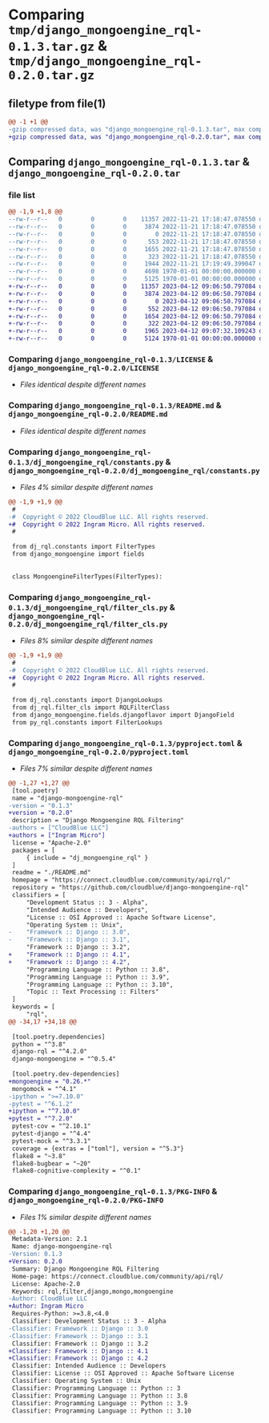 # Comparing `tmp/django_mongoengine_rql-0.1.3.tar.gz` & `tmp/django_mongoengine_rql-0.2.0.tar.gz`

## filetype from file(1)

```diff
@@ -1 +1 @@
-gzip compressed data, was "django_mongoengine_rql-0.1.3.tar", max compression
+gzip compressed data, was "django_mongoengine_rql-0.2.0.tar", max compression
```

## Comparing `django_mongoengine_rql-0.1.3.tar` & `django_mongoengine_rql-0.2.0.tar`

### file list

```diff
@@ -1,9 +1,8 @@
--rw-r--r--   0        0        0    11357 2022-11-21 17:18:47.078550 django_mongoengine_rql-0.1.3/LICENSE
--rw-r--r--   0        0        0     3874 2022-11-21 17:18:47.078550 django_mongoengine_rql-0.1.3/README.md
--rw-r--r--   0        0        0        0 2022-11-21 17:18:47.078550 django_mongoengine_rql-0.1.3/dj_mongoengine_rql/__init__.py
--rw-r--r--   0        0        0      553 2022-11-21 17:18:47.078550 django_mongoengine_rql-0.1.3/dj_mongoengine_rql/constants.py
--rw-r--r--   0        0        0     1655 2022-11-21 17:18:47.078550 django_mongoengine_rql-0.1.3/dj_mongoengine_rql/filter_cls.py
--rw-r--r--   0        0        0      323 2022-11-21 17:18:47.078550 django_mongoengine_rql-0.1.3/dj_mongoengine_rql/q.py
--rw-r--r--   0        0        0     1944 2022-11-21 17:19:49.399047 django_mongoengine_rql-0.1.3/pyproject.toml
--rw-r--r--   0        0        0     4698 1970-01-01 00:00:00.000000 django_mongoengine_rql-0.1.3/setup.py
--rw-r--r--   0        0        0     5125 1970-01-01 00:00:00.000000 django_mongoengine_rql-0.1.3/PKG-INFO
+-rw-r--r--   0        0        0    11357 2023-04-12 09:06:50.797084 django_mongoengine_rql-0.2.0/LICENSE
+-rw-r--r--   0        0        0     3874 2023-04-12 09:06:50.797084 django_mongoengine_rql-0.2.0/README.md
+-rw-r--r--   0        0        0        0 2023-04-12 09:06:50.797084 django_mongoengine_rql-0.2.0/dj_mongoengine_rql/__init__.py
+-rw-r--r--   0        0        0      552 2023-04-12 09:06:50.797084 django_mongoengine_rql-0.2.0/dj_mongoengine_rql/constants.py
+-rw-r--r--   0        0        0     1654 2023-04-12 09:06:50.797084 django_mongoengine_rql-0.2.0/dj_mongoengine_rql/filter_cls.py
+-rw-r--r--   0        0        0      322 2023-04-12 09:06:50.797084 django_mongoengine_rql-0.2.0/dj_mongoengine_rql/q.py
+-rw-r--r--   0        0        0     1965 2023-04-12 09:07:32.109243 django_mongoengine_rql-0.2.0/pyproject.toml
+-rw-r--r--   0        0        0     5124 1970-01-01 00:00:00.000000 django_mongoengine_rql-0.2.0/PKG-INFO
```

### Comparing `django_mongoengine_rql-0.1.3/LICENSE` & `django_mongoengine_rql-0.2.0/LICENSE`

 * *Files identical despite different names*

### Comparing `django_mongoengine_rql-0.1.3/README.md` & `django_mongoengine_rql-0.2.0/README.md`

 * *Files identical despite different names*

### Comparing `django_mongoengine_rql-0.1.3/dj_mongoengine_rql/constants.py` & `django_mongoengine_rql-0.2.0/dj_mongoengine_rql/constants.py`

 * *Files 4% similar despite different names*

```diff
@@ -1,9 +1,9 @@
 #
-#  Copyright © 2022 CloudBlue LLC. All rights reserved.
+#  Copyright © 2022 Ingram Micro. All rights reserved.
 #
 
 from dj_rql.constants import FilterTypes
 from django_mongoengine import fields
 
 
 class MongoengineFilterTypes(FilterTypes):
```

### Comparing `django_mongoengine_rql-0.1.3/dj_mongoengine_rql/filter_cls.py` & `django_mongoengine_rql-0.2.0/dj_mongoengine_rql/filter_cls.py`

 * *Files 8% similar despite different names*

```diff
@@ -1,9 +1,9 @@
 #
-#  Copyright © 2022 CloudBlue LLC. All rights reserved.
+#  Copyright © 2022 Ingram Micro. All rights reserved.
 #
 
 from dj_rql.constants import DjangoLookups
 from dj_rql.filter_cls import RQLFilterClass
 from django_mongoengine.fields.djangoflavor import DjangoField
 from py_rql.constants import FilterLookups
```

### Comparing `django_mongoengine_rql-0.1.3/pyproject.toml` & `django_mongoengine_rql-0.2.0/pyproject.toml`

 * *Files 7% similar despite different names*

```diff
@@ -1,27 +1,27 @@
 [tool.poetry]
 name = "django-mongoengine-rql"
-version = "0.1.3"
+version = "0.2.0"
 description = "Django Mongoengine RQL Filtering"
-authors = ["CloudBlue LLC"]
+authors = ["Ingram Micro"]
 license = "Apache-2.0"
 packages = [
     { include = "dj_mongoengine_rql" }
 ]
 readme = "./README.md"
 homepage = "https://connect.cloudblue.com/community/api/rql/"
 repository = "https://github.com/cloudblue/django-mongoengine-rql"
 classifiers = [
     "Development Status :: 3 - Alpha",
     "Intended Audience :: Developers",
     "License :: OSI Approved :: Apache Software License",
     "Operating System :: Unix",
-    "Framework :: Django :: 3.0",
-    "Framework :: Django :: 3.1",
     "Framework :: Django :: 3.2",
+    "Framework :: Django :: 4.1",
+    "Framework :: Django :: 4.2",
     "Programming Language :: Python :: 3.8",
     "Programming Language :: Python :: 3.9",
     "Programming Language :: Python :: 3.10",
     "Topic :: Text Processing :: Filters"
 ]
 keywords = [
     "rql",
@@ -34,17 +34,18 @@
 
 [tool.poetry.dependencies]
 python = "^3.8"
 django-rql = "^4.2.0"
 django-mongoengine = "^0.5.4"
 
 [tool.poetry.dev-dependencies]
+mongoengine = "0.26.*"
 mongomock = "^4.1"
-ipython = ">=7.10.0"
-pytest = "^6.1.2"
+ipython = "^7.10.0"
+pytest = "^7.2.0"
 pytest-cov = "^2.10.1"
 pytest-django = "^4.4"
 pytest-mock = "^3.3.1"
 coverage = {extras = ["toml"], version = "^5.3"}
 flake8 = "~3.8"
 flake8-bugbear = "~20"
 flake8-cognitive-complexity = "^0.1"
```

### Comparing `django_mongoengine_rql-0.1.3/PKG-INFO` & `django_mongoengine_rql-0.2.0/PKG-INFO`

 * *Files 1% similar despite different names*

```diff
@@ -1,20 +1,20 @@
 Metadata-Version: 2.1
 Name: django-mongoengine-rql
-Version: 0.1.3
+Version: 0.2.0
 Summary: Django Mongoengine RQL Filtering
 Home-page: https://connect.cloudblue.com/community/api/rql/
 License: Apache-2.0
 Keywords: rql,filter,django,mongo,mongoengine
-Author: CloudBlue LLC
+Author: Ingram Micro
 Requires-Python: >=3.8,<4.0
 Classifier: Development Status :: 3 - Alpha
-Classifier: Framework :: Django :: 3.0
-Classifier: Framework :: Django :: 3.1
 Classifier: Framework :: Django :: 3.2
+Classifier: Framework :: Django :: 4.1
+Classifier: Framework :: Django :: 4.2
 Classifier: Intended Audience :: Developers
 Classifier: License :: OSI Approved :: Apache Software License
 Classifier: Operating System :: Unix
 Classifier: Programming Language :: Python :: 3
 Classifier: Programming Language :: Python :: 3.8
 Classifier: Programming Language :: Python :: 3.9
 Classifier: Programming Language :: Python :: 3.10
```

